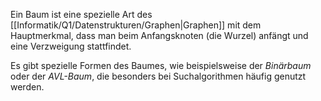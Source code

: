 Ein Baum ist eine spezielle Art des [[Informatik/Q1/Datenstrukturen/Graphen|Graphen]] mit dem Hauptmerkmal, dass man beim Anfangsknoten (die Wurzel) anfängt und eine Verzweigung stattfindet. 

Es gibt spezielle Formen des Baumes, wie beispielsweise der *Binärbaum* oder der *AVL-Baum*, die besonders bei Suchalgorithmen häufig genutzt werden. 


